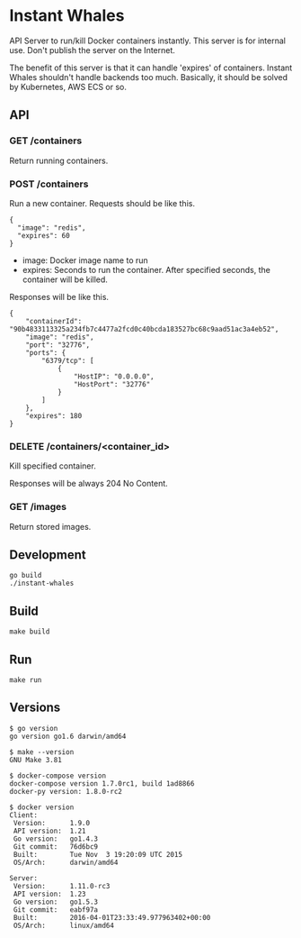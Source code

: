 # Instant Whales

API Server to run/kill Docker containers instantly.
This server is for internal use. Don't publish the server on the Internet.

The benefit of this server is that it can handle 'expires' of containers.
Instant Whales shouldn't handle backends too much.
Basically, it should be solved by Kubernetes, AWS ECS or so.

## API

### GET /containers

Return running containers.

### POST /containers

Run a new container.
Requests should be like this.

```
{
  "image": "redis",
  "expires": 60
}
```

* image: Docker image name to run
* expires: Seconds to run the container. After specified seconds, the container will be killed.

Responses will be like this.

```
{
    "containerId": "90b4833113325a234fb7c4477a2fcd0c40bcda183527bc68c9aad51ac3a4eb52",
    "image": "redis",
    "port": "32776",
    "ports": {
        "6379/tcp": [
            {
                "HostIP": "0.0.0.0",
                "HostPort": "32776"
            }
        ]
    },
    "expires": 180
}
```

### DELETE /containers/<container_id>

Kill specified container.

Responses will be always 204 No Content. 

### GET /images

Return stored images.

## Development

```
go build
./instant-whales
```

## Build

`make build`

## Run

`make run`

## Versions

```
$ go version    
go version go1.6 darwin/amd64

$ make --version
GNU Make 3.81

$ docker-compose version
docker-compose version 1.7.0rc1, build 1ad8866
docker-py version: 1.8.0-rc2

$ docker version
Client:
 Version:      1.9.0
 API version:  1.21
 Go version:   go1.4.3
 Git commit:   76d6bc9
 Built:        Tue Nov  3 19:20:09 UTC 2015
 OS/Arch:      darwin/amd64

Server:
 Version:      1.11.0-rc3
 API version:  1.23
 Go version:   go1.5.3
 Git commit:   eabf97a
 Built:        2016-04-01T23:33:49.977963402+00:00
 OS/Arch:      linux/amd64
```